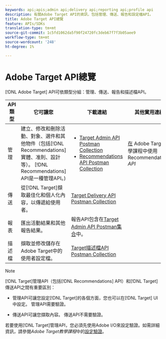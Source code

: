 ```yaml
---
keywords: api;apis;admin api;delivery api;reporting api;profile api
description: 有關Adobe Target API的資訊，包括管理、傳送、報告和設定檔API。
title: Adobe Target API總覽
feature: APIs/SDKs
translation-type: tm+mt
source-git-commit: 1c5fd1062da5f90f24720fc3deb67f7f3b05aee9
workflow-type: tm+mt
source-wordcount: '248'
ht-degree: 1%

---
```



# Adobe Target API總覽

[!DNL Adobe Target] API可依類型分組：管理、傳送、報告和描述檔API。

| API類型 | 它可讓您 | 下載連結 | 其他實用連結 |
| --- | --- | --- |--- |
| 管理 | 建立、修改和刪除活動、對象、選件和其他物件（包括[!DNL Recommendations]實體、准則、設計等）。 [!DNL Recommendations] API是一種管理API。) | <UL><li>[Target Admin API Postman Collection](https://developers.adobetarget.com/api/#admin-postman-collection)</li><li>[Recommendations API Postman Collection](https://developers.adobetarget.com/api/recommendations/#section/Postman)</li></ul> | [在](https://experienceleague.adobe.com/docs/target-learn/recommendations-api-tutorial/recs-api-overview.html) Adobe Target教學課程中使用Recommendations  *API* |
| 傳送 | 從[!DNL Target]擷取最佳化和個人化內容，以傳遞給使用者。 | [Target Delivery API Postman Collection](https://developers.adobetarget.com/api/delivery-api/#section/Getting-Started/Postman-Collection) |  |
| 報表 | 匯出活動結果和其他報告結果。 | 報告API包含在[Target Admin API Postman集合](https://developers.adobetarget.com/api/#admin-postman-collection)中。 |  |
| 描述檔 | 擷取並修改儲存在Adobe Target中的使用者設定檔。 | [Target描述檔API Postman Collection](https://developers.adobetarget.com/api/#profiles) |  |

>[!NOTE]
>
>[!DNL Target]管理API（包括[!DNL Recommendations] API）和[!DNL Target]傳送API之間有重要區別：
>
>* 管理API可讓您設定[!DNL Target]的各個方面，您也可以在[!DNL Target] UI中設定。 管理API需要驗證。
   >
   >
* 傳送API可讓您擷取內容。 傳送API不需要驗證。
>
>
若要使用[!DNL Target]管理API，您必須先使用Adobe I/O來設定驗證。如需詳細資訊，請參閱&#x200B;*Adobe Target教學課程*&#x200B;中的[設定驗證](https://experienceleague.adobe.com/docs/target-learn/tutorials/apis/configure-io-target-integration.html)。
